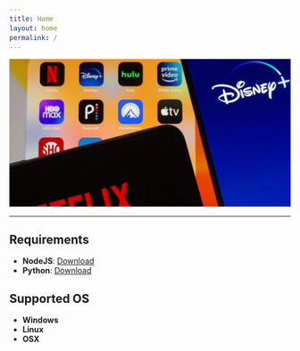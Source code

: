 ```yaml
---
title: Home
layout: home
permalink: /
---
```


![logo][URL1]

---

## Requirements

 * **NodeJS**: [Download][URL2]
 * **Python**: [Download][URL3]

## Supported OS

 * **Windows**
 * **Linux**
 * **OSX**

[URL1]: https://raw.githubusercontent.com/PhantomNimbi/Native-Apps-Compiler/main/.github/assets/app-logo.png
[URL2]: https://nodejs.org
[URL3]: https://python.org
